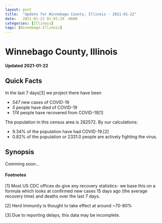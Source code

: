 ```yaml
---
layout: post
title:  "Update for Winnebago County, Illinois - 2021-01-22"
date:   2021-01-22 01:01:29 -0600
categories: [Illinois]
tags: [Winnebago-Illinois]
---
```


# Winnebago County, Illinois
#### Updated 2021-01-22

## Quick Facts

In the last 7 days[3] we project there have been
- *547* new cases of COVID-19
- *5* people have died of COVID-19
- *174* people have recovered from COVID-19[1]

The population in this census area is 282572. By our calculations:
- 9.34% of the population have had COVID-19.[2]
- 0.82% of the population or 2331.0 people are actively fighting the virus.

## Synopsis

Comming soon...


#### Footnotes

[1] Most US CDC offices do give any recovery statistics- we base this on a formula which looks at confirmed new cases
15 days ago (the average recovery time) and deaths over the last 7 days.

[2] Herd Immunity is thought to take effect at around ~70-80%

[3] Due to reporting delays, this data may be incomplete.
 
    